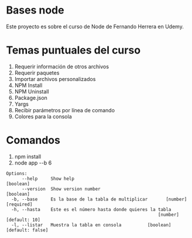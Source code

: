 # Bases node
Este proyecto es sobre el curso de Node de Fernando Herrera en Udemy.

# Temas puntuales del curso
1. Requerir información de otros archivos
2. Requerir paquetes
3. Importar archivos personalizados
4. NPM Install
5. NPM Uninstall
6. Package.json
7. Yargs
8. Recibir parámetros por línea de comando
9. Colores para la consola

# Comandos
1. npm install
2. node app --b 6

```
Options:
      --help     Show help                                             [boolean]
      --version  Show version number                                   [boolean]
  -b, --base     Es la base de la tabla de multiplicar       [number] [required]
  -h, --hasta    Este es el número hasta donde quieres la tabla
                                                          [number] [default: 10]
  -l, --listar   Muestra la tabla en consola          [boolean] [default: false]
```